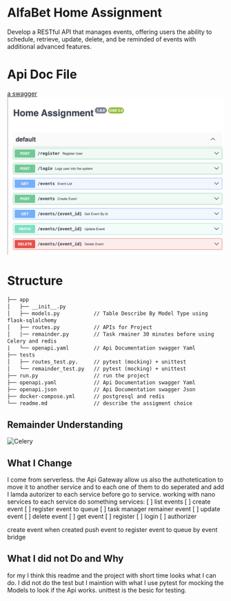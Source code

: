 # AlfaBet Home Assignment

Develop a RESTful API that manages events, offering users the ability to schedule, retrieve,
update, delete, and be reminded of events with additional advanced features.

# Api Doc File

[a swagger](./openapi.yaml)
![Api Doc](./screenshot.png)

# Structure

```
├── app
│   ├── __init__.py
│   ├── models.py    	 	// Table Describe By Model Type using flask-sqlalchemy
│   ├── routes.py 		 	// APIs for Project
│   |── remainder.py     	// Task rmainer 30 minutes before using Celery and redis
|	└── openapi.yaml		// Api Documentation swagger Yaml
├── tests
│   ├── routes_test.py.   	// pytest (mocking) + unittest
│   └── remainder_test.py	// pytest (mocking) + unittest
├── run.py				 	// run the project
├── openapi.yaml			// Api Documentation swagger Yaml
├── openapi.json			// Api Documentation swagger Json
├── docker-compose.yml   	// postgresql and redis
└── readme.md            	// describe the assigment choice
```

## Remainder Understanding

![Celery](https://miro.medium.com/v2/resize:fit:986/format:webp/1*p2AkdTvibqWPxAU3qaoKTg.jpeg)

## What I Change

I come from serverless. the Api Gateway allow us also the authotetication to move it to another service and to each one of them to do seperated and add I lamda autorizer to each service before go to service.
working with nano services to each service do something
services:
[ ] list events
[ ] create event
[ ] register event to queue
[ ] task manager remainer event
[ ] update event
[ ] delete event
[ ] get event
[ ] register
[ ] login
[ ] authorizer

create event when created push event to register event to queue by event bridge

## What I did not Do and Why

for my I think this readme and the project with short time looks what I can do.
I did not do the test but I maintion with what I use pytest for mocking the Models to look if the Api works. unittest is the besic for testing.

